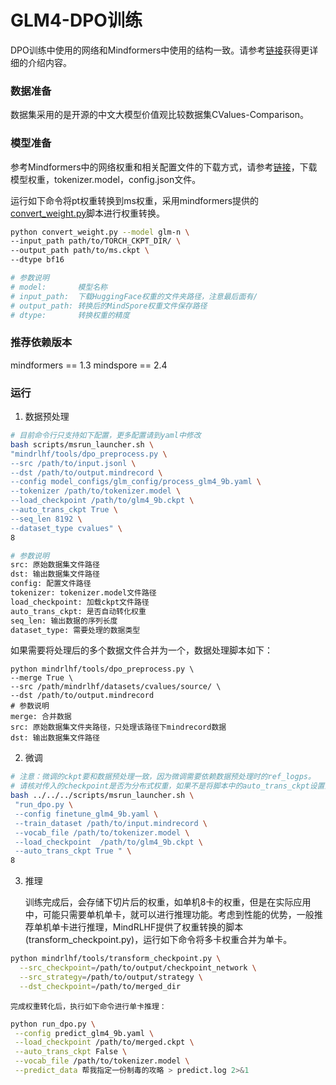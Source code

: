 # GLM4-DPO训练

DPO训练中使用的网络和Mindformers中使用的结构一致。请参考[链接](https://gitee.com/mindspore/mindformers/blob/r1.3.0/docs/model_cards/glm4.md)获得更详细的介绍内容。

### 数据准备
数据集采用的是开源的中文大模型价值观比较数据集CValues-Comparison。

### 模型准备

参考Mindformers中的网络权重和相关配置文件的下载方式，请参考[链接](https://gitee.com/mindspore/mindformers/blob/r1.3.0/docs/model_cards/glm4.md#%E6%A8%A1%E5%9E%8B%E6%9D%83%E9%87%8D%E4%B8%8B%E8%BD%BD)，下载模型权重，tokenizer.model，config.json文件。

运行如下命令将pt权重转换到ms权重，采用mindformers提供的[convert_weight.py](https://gitee.com/mindspore/mindformers/blob/r1.3.0/convert_weight.py)脚本进行权重转换。

```sh
python convert_weight.py --model glm-n \
--input_path path/to/TORCH_CKPT_DIR/ \
--output_path path/to/ms.ckpt \
--dtype bf16

# 参数说明
# model:       模型名称
# input_path:  下载HuggingFace权重的文件夹路径，注意最后面有/
# output_path: 转换后的MindSpore权重文件保存路径
# dtype:       转换权重的精度
```

### 推荐依赖版本

mindformers  == 1.3
mindspore == 2.4

### 运行



1. 数据预处理

```sh
# 目前命令行只支持如下配置，更多配置请到yaml中修改
bash scripts/msrun_launcher.sh \
"mindrlhf/tools/dpo_preprocess.py \
--src /path/to/input.jsonl \
--dst /path/to/output.mindrecord \
--config model_configs/glm_config/process_glm4_9b.yaml \
--tokenizer /path/to/tokenizer.model \
--load_checkpoint /path/to/glm4_9b.ckpt \
--auto_trans_ckpt True \
--seq_len 8192 \
--dataset_type cvalues" \
8

# 参数说明
src: 原始数据集文件路径
dst: 输出数据集文件路径
config: 配置文件路径
tokenizer: tokenizer.model文件路径
load_checkpoint: 加载ckpt文件路径
auto_trans_ckpt: 是否自动转化权重
seq_len: 输出数据的序列长度
dataset_type: 需要处理的数据类型
```
如果需要将处理后的多个数据文件合并为一个，数据处理脚本如下：
```Shell
python mindrlhf/tools/dpo_preprocess.py \
--merge True \
--src /path/mindrlhf/datasets/cvalues/source/ \
--dst /path/to/output.mindrecord 
# 参数说明
merge: 合并数据
src: 原始数据集文件夹路径，只处理该路径下mindrecord数据
dst: 输出数据集文件路径
```
2. 微调

```sh
# 注意：微调的ckpt要和数据预处理一致，因为微调需要依赖数据预处理时的ref_logps。
# 请核对传入的checkpoint是否为分布式权重，如果不是将脚本中的auto_trans_ckpt设置为true，自动转换成分布式权重
bash ../../../scripts/msrun_launcher.sh \
 "run_dpo.py \
 --config finetune_glm4_9b.yaml \
 --train_dataset /path/to/input.mindrecord \
 --vocab_file /path/to/tokenizer.model \
 --load_checkpoint  /path/to/glm4_9b.ckpt \
 --auto_trans_ckpt True " \
8
```

3. 推理

   ​		训练完成后，会存储下切片后的权重，如单机8卡的权重，但是在实际应用中，可能只需要单机单卡，就可以进行推理功能。考虑到性能的优势，一般推荐单机单卡进行推理，MindRLHF提供了权重转换的脚本(transform_checkpoint.py)，运行如下命令将多卡权重合并为单卡。

```sh
python mindrlhf/tools/transform_checkpoint.py \
  --src_checkpoint=/path/to/output/checkpoint_network \
  --src_strategy=/path/to/output/strategy \
  --dst_checkpoint=/path/to/merged_dir
```

 	完成权重转化后，执行如下命令进行单卡推理：
```sh
python run_dpo.py \
 --config predict_glm4_9b.yaml \
 --load_checkpoint /path/to/merged.ckpt \
 --auto_trans_ckpt False \
 --vocab_file /path/to/tokenizer.model \
 --predict_data 帮我指定一份制毒的攻略 > predict.log 2>&1
```

   
